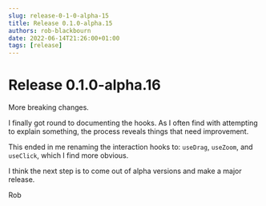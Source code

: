 ```yaml
---
slug: release-0-1-0-alpha-15
title: Release 0.1.0-alpha.15
authors: rob-blackbourn
date: 2022-06-14T21:26:00+01:00
tags: [release]
---
```


# Release 0.1.0-alpha.16

More breaking changes.

I finally got round to documenting the hooks. As I often find with attempting
to explain something, the process reveals things that need improvement.

This ended in me renaming the interaction hooks to: `useDrag`, `useZoom`, and
`useClick`, which I find more obvious.

I think the next step is to come out of alpha versions and make a major release.

Rob